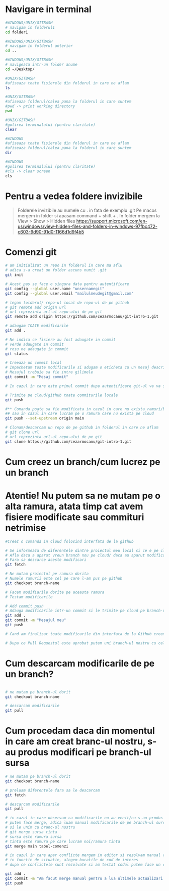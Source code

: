# Navigare in terminal
```bash
#WINDOWS/UNIX/GITBASH
# navigam in folderul1
cd folder1

#WINDOWS/UNIX/GITBASH
# navigam in folderul anterior
cd ..

#WINDOWS/UNIX/GITBASH
# navigeaza intr-un folder anume
cd ~/Desktop/

#UNIX/GITBASH
#afiseaza toate fisierele din folderul in care ne aflam
ls

#UNIX/GITBASH
#afiseaza folderul/calea pana la folderul in care suntem
#pwd -> print working directory
pwd

#UNIX/GITBASH
#golirea terminalului (pentru claritate)
clear

#WINDOWS
#afiseaza toate fisierele din folderul in care ne aflam
#afiseaza folderul/calea pana la folderul in care suntem
dir

#WINDOWS
#golirea terminalului (pentru claritate)
#cls -> clear screen
cls
```

# Pentru a vedea foldere invizibile
> Folderele invizibile au numele cu . in fata de exemplu .git
> Pe macos mergem in folder si apasam command + shift + .
> In folder mergem la View > Show > Hidden files
https://support.microsoft.com/en-us/windows/view-hidden-files-and-folders-in-windows-97fbc472-c603-9d90-91d0-1166d1d9f4b5


# Comenzi git
```bash
# am initializat un repo in folderul in care ma aflu
# adica s-a creat un folder ascuns numit .git
git init

# Acest pas se face o singura data pentru autentificare
git config --global user.name "unsernamegit"
git config --global user.email "mailulmeudegit@gmail.com"

# legam folderul/ repo-ul local de repo-ul de pe github
# git remote add origin url
# url reprezinta url-ul repo-ului de pe git
git remote add origin https://github.com/cezarmocanu/git-intro-1.git

# adaugam TOATE modificarile
git add .

# Ne indica ce fisiere au fost adaugate in commit
# verde adaugate in commit
# rosu ne adaugate in commit
git status

# Creeaza un commit local
# Impachetam toate modificarile si adugam o eticheta cu un mesaj descriptiv
# Mesajul trebuie sa fie intre gilimele
git commit -m "Mesaj commit"

# In cazul in care este primul commit dupa autentificare git-ul va va sugera sa va logati pe web

# Trimite pe cloud/github toate commiturile locale
git push

#** Comanda poate sa fie modificata in cazul in care nu exista ramuri/branch-uri
## sau in cazul in care lucram pe o ramura care nu exista pe cloud
git push --set-upstream origin main

# Clonam/descarcam un repo de pe github in folderul in care ne aflam
# git clone url
# url reprezinta url-ul repo-ului de pe git
git clone https://github.com/cezarmocanu/git-intro-1.git
```

# Cum creez un branch/cum lucrez pe un branch
# Atentie! Nu putem sa ne mutam pe o alta ramura, atata timp cat avem fisiere modificate sau commituri netrimise
```bash
#Creez o comanda in cloud folosind interfata de la github

# Se informeaza de diferentele dintre proiectul meu local si ce e pe cloud
# Afla daca a aparut vreun branch nou pe cloud/ daca au aparut modificari 
# Fara sa descarce aceste modificari 
git fetch

# Ne mutam proiectul pe ramura dorita
# Numele ramurii este cel pe care l-am pus pe github
git checkout branch-name

# Facem modifiarile dorite pe aceasta ramura
# Testam modificarile

# Add commit push
# Adauga modificarile intr-un commit si le trimite pe cloud pe branch-ul pe care lucram
git add .
git commit -m "Mesajul meu"
git push

# Cand am finalizat toate modificarile din interfata de la Github creem un Pull Request (PR)

# Dupa ce Pull Requestul este aprobat putem uni branch-ul nostru cu cel principal/sursa
```

# Cum descarcam modificarile de pe un branch?
```bash

# ne mutam pe branch-ul dorit
git checkout branch-name

# descarcam modificarile
git pull
```

# Cum procedam daca din momentul in care am creat branc-ul nostru, s-au produs modificari pe branch-ul sursa
```bash
# ne mutam pe branch-ul dorit
git checkout branch-name

# preluam diferentele fara sa le descarcam
git fetch

# descarcam modificarile
git pull

# in cazul in care observam ca modificarile nu au venit/nu s-au produs
# putem face merge, adica luam manual modificarile de pe branch-ul sursa
# si le unim cu branc-ul nostru
# git merge sursa tinta
# sursa este ramura sursa
# tinta este ramura pe care lucram noi/ramura tinta
git merge main tabel-comenzi

# in cazul in care apar conflicte mergem in editor si rezolvam manual conflictul
# in functie de situatie, alegem bucatile de cod de interes
# dupa ce conflictele sunt rezolvate si am testat codul putem face un commit

git add .
git commit -m "Am facut merge manual pentru a lua ultimele actualizari din main"
git push
```
